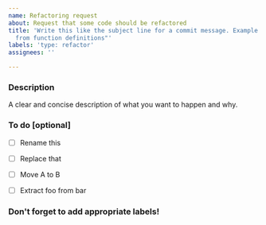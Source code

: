 ```yaml
---
name: Refactoring request
about: Request that some code should be refactored
title: 'Write this like the subject line for a commit message. Example: "Remove [[nodiscard]]
  from function definitions"'
labels: 'type: refactor'
assignees: ''

---
```


### Description

A clear and concise description of what you want to happen and why.


### To do [optional]

- [ ] Rename this
- [ ] Replace that
- [ ] Move A to B
- [ ] Extract foo from bar


### Don't forget to add appropriate labels!
